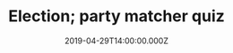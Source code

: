 ---
bylines: "Martin Banks"
capi: "b862f410d310ec5846e495c681bcc696"
date: "2019-04-29T14:00:00.000Z"
description: ""
preview: "https://d2n6ofw4o746cn.cloudfront.net/T3Interactives/2019/ned-0154-election-sa-policy-picker-quiz/dist/PROD/793b417089962ded82dbba3a24094059.html"
slug: "election;-party-matcher-quiz"
tech: "vue.js"
thumb: ""
title: "Election; party matcher quiz"
---